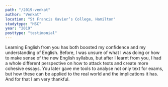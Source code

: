 ```yaml
---
path: "/2019-venkat"
author: "Venkat"
location: "St Francis Xavier’s College, Hamilton"
studytype: "HSC"
year: "2019"
posttype: "testimonial"
---
```


Learning English from you has both boosted my confidence and my understanding of English. 
Before, I was unsure of what I was doing or how to make sense of the new English syllabus, but after I learnt from you, I had a whole different perspective on
how to attack texts and create more cohesive essays. You later gave me tools to analyse not only text for exams, but how these can be applied to the real world 
and the implications it has. And for that I am very thankful.